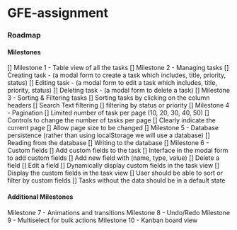 # GFE-assignment

### Roadmap

#### Milestones
[] Milestone 1 - Table view of all the tasks
[] Milestone 2 - Managing tasks
    [] Creating task - (a modal form to create a task which includes, title, priority, status)
    [] Editing task - (a modal form to edit a task which includes, title, priority, status)
    [] Deleting task - (a modal form to delete a task)
[] Milestone 3 - Sorting & Filtering tasks
    [] Sorting tasks by clicking on the column headers
    [] Search Text filtering
    [] filtering by status or priority
[] Milestone 4 - Pagination
    [] Limited number of task per page (10, 20, 30, 40, 50)
    [] Controls to change the number of tasks per page
    [] Clearly indicate the current page
    [] Allow page size to be changed
[] Milestone 5 - Database persistence (rather than using localStorage we will use a database)
    [] Reading from the database
    [] Writing to the database
[] Milestone 6 - Custom fields
    [] Add custom fields to the task
        [] Interface in the modal form to add custom fields
        [] Add new field with (name, type, value)
        [] Delete a field
        [] Edit a field
    [] Dynamically display custom fields in the task view
        [] Display the custom fields in the task view
        [] User should be able to sort or filter by custom fields
        [] Tasks without the data should be in a default state

#### Additional Milestones
Milestone 7 - Animations and transitions
Milestone 8 - Undo/Redo
Milestone 9 - Multiselect for bulk actions
Milestone 10 - Kanban board view